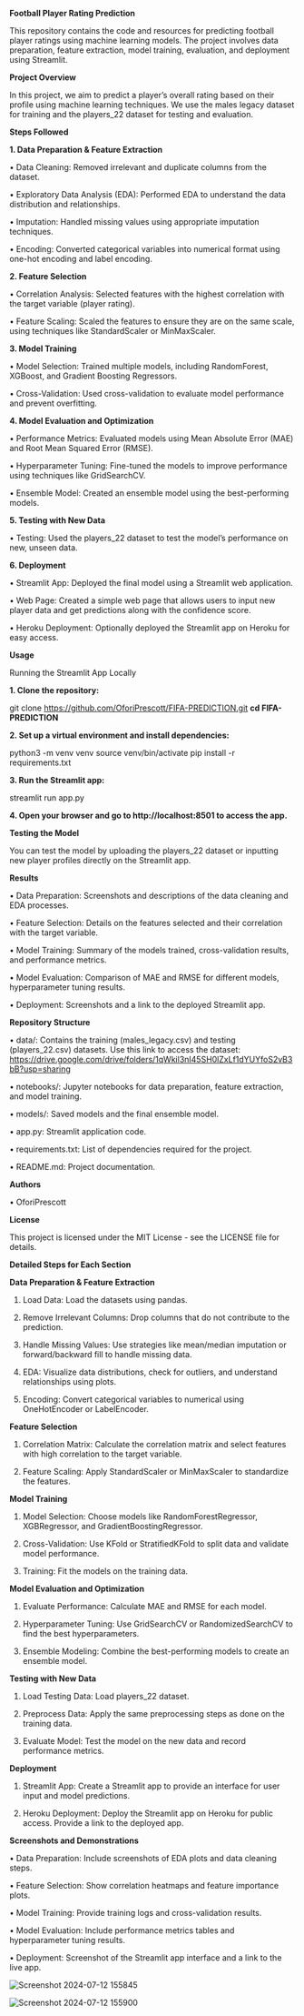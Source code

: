 **Football Player Rating Prediction**


This repository contains the code and resources for predicting football player ratings using machine learning models. The project involves data preparation, feature extraction, model training, evaluation, and deployment using Streamlit.

**Project Overview**


In this project, we aim to predict a player’s overall rating based on their profile using machine learning techniques. We use the males legacy dataset for training and the players_22 dataset for testing and evaluation.

__Steps Followed__

**1. Data Preparation & Feature Extraction**

 • Data Cleaning: Removed irrelevant and duplicate columns from the dataset.

 • Exploratory Data Analysis (EDA): Performed EDA to understand the data distribution and relationships.

 • Imputation: Handled missing values using appropriate imputation techniques.

 • Encoding: Converted categorical variables into numerical format using one-hot encoding and label encoding.


**2. Feature Selection**

 • Correlation Analysis: Selected features with the highest correlation with the target variable (player rating).

 • Feature Scaling: Scaled the features to ensure they are on the same scale, using techniques like StandardScaler or MinMaxScaler.

**3. Model Training**

 • Model Selection: Trained multiple models, including RandomForest, XGBoost, and Gradient Boosting Regressors.

 • Cross-Validation: Used cross-validation to evaluate model performance and prevent overfitting.


**4. Model Evaluation and Optimization**

 • Performance Metrics: Evaluated models using Mean Absolute Error (MAE) and Root Mean Squared Error (RMSE).

 • Hyperparameter Tuning: Fine-tuned the models to improve performance using techniques like GridSearchCV.

 • Ensemble Model: Created an ensemble model using the best-performing models.


**5. Testing with New Data**

 • Testing: Used the players_22 dataset to test the model’s performance on new, unseen data.


**6. Deployment**

 • Streamlit App: Deployed the final model using a Streamlit web application.

 • Web Page: Created a simple web page that allows users to input new player data and get predictions along with the confidence score.

 • Heroku Deployment: Optionally deployed the Streamlit app on Heroku for easy access.


__Usage__

Running the Streamlit App Locally

**1. Clone the repository:**

git clone https://github.com/OforiPrescott/FIFA-PREDICTION.git
**cd FIFA-PREDICTION**


 **2. Set up a virtual environment and install dependencies:**

python3 -m venv venv
source venv/bin/activate
pip install -r requirements.txt


 **3. Run the Streamlit app:**

streamlit run app.py


 **4. Open your browser and go to http://localhost:8501 to access the app.**


__Testing the Model__

You can test the model by uploading the players_22 dataset or inputting new player profiles directly on the Streamlit app.


__Results__

 • Data Preparation: Screenshots and descriptions of the data cleaning and EDA processes.

 • Feature Selection: Details on the features selected and their correlation with the target variable.

 • Model Training: Summary of the models trained, cross-validation results, and performance metrics.

 • Model Evaluation: Comparison of MAE and RMSE for different models, hyperparameter tuning results.

 • Deployment: Screenshots and a link to the deployed Streamlit app.


**Repository Structure**


 • data/: Contains the training (males_legacy.csv) and testing (players_22.csv) datasets. 
Use this link to access the dataset: https://drive.google.com/drive/folders/1qWkil3nI45SH0lZxLf1dYUYfoS2vB3bB?usp=sharing


 • notebooks/: Jupyter notebooks for data preparation, feature extraction, and model training.

 • models/: Saved models and the final ensemble model.

 • app.py: Streamlit application code.

 • requirements.txt: List of dependencies required for the project.

 • README.md: Project documentation.


**Authors**

 •  OforiPrescott


**License**


This project is licensed under the MIT License - see the LICENSE file for details.


**Detailed Steps for Each Section**


__Data Preparation & Feature Extraction__

 1. Load Data: Load the datasets using pandas.

 2. Remove Irrelevant Columns: Drop columns that do not contribute to the prediction.

 3. Handle Missing Values: Use strategies like mean/median imputation or forward/backward fill to handle missing data.

 4. EDA: Visualize data distributions, check for outliers, and understand relationships using plots.

 5. Encoding: Convert categorical variables to numerical using OneHotEncoder or LabelEncoder.


**Feature Selection**

 1. Correlation Matrix: Calculate the correlation matrix and select features with high correlation to the target variable.

 2. Feature Scaling: Apply StandardScaler or MinMaxScaler to standardize the features.


**Model Training**

 1. Model Selection: Choose models like RandomForestRegressor, XGBRegressor, and GradientBoostingRegressor.

 2. Cross-Validation: Use KFold or StratifiedKFold to split data and validate model performance.

 3. Training: Fit the models on the training data.


__Model Evaluation and Optimization__


 1. Evaluate Performance: Calculate MAE and RMSE for each model.

 2. Hyperparameter Tuning: Use GridSearchCV or RandomizedSearchCV to find the best hyperparameters.

 3. Ensemble Modeling: Combine the best-performing models to create an ensemble model.

__Testing with New Data__

 1. Load Testing Data: Load players_22 dataset.

 2. Preprocess Data: Apply the same preprocessing steps as done on the training data.

 3. Evaluate Model: Test the model on the new data and record performance metrics.

__Deployment__

 1. Streamlit App: Create a Streamlit app to provide an interface for user input and model predictions.

 2. Heroku Deployment: Deploy the Streamlit app on Heroku for public access. Provide a link to the deployed app.

__Screenshots and Demonstrations__

 • Data Preparation: Include screenshots of EDA plots and data cleaning steps.

 • Feature Selection: Show correlation heatmaps and feature importance plots.

 • Model Training: Provide training logs and cross-validation results.

 • Model Evaluation: Include performance metrics tables and hyperparameter tuning results.

 • Deployment: Screenshot of the Streamlit app interface and a link to the live app.


![Screenshot 2024-07-12 155845](https://github.com/user-attachments/assets/aedb2514-a60c-4792-beab-6e4abaa9744e)

![Screenshot 2024-07-12 155900](https://github.com/user-attachments/assets/2f87a4b8-366f-4b60-87b3-b445f42f3793)



